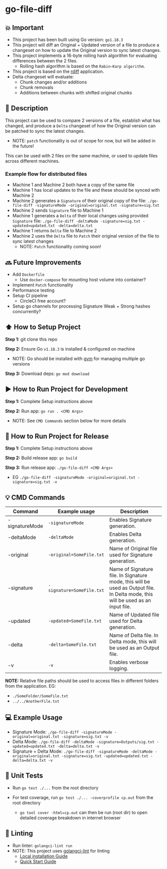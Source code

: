 # go-file-diff

## :collision: Important

- This project has been built using Go version: `go1.18.3`
- This project will diff an Original + Updated version of a file to produce a changeset on how to update the Original version to sync latest changes.
- This project implements a 16-byte rolling hash algorithm for evaluating differences between the 2 files.
  - Rolling hash algorithm is based on the `Rabin–Karp algorithm`.
- This project is based on the [rdiff](https://linux.die.net/man/1/rdiff) application.
- Delta changeset will evaluate:
  - Chunk changes and/or additions
  - Chunk removals
  - Additions between chunks with shifted original chunks

## :memo: Description

This project can be used to compare 2 versions of a file, establish what has changed, and produce a `Delta` changeset of how the Original version can be patched to sync the latest changes.
- NOTE: `patch` functionality is out of scope for now, but will be added in the future!

This can be used with 2 files on the same machine, or used to update files across different machines.

### Example flow for distributed files

- Machine 1 and Machine 2 both have a copy of the same file
- Machine 1 has local updates to the file and these should be synced with Machine 2
- Machine 2 generates a `Signature` of their original copy of the file: `./go-file-diff -signatureMode -original=original.txt -signature=sig.txt`
- Machine 2 sends `Signature` file to Machine 1
- Machine 1 generates a `Delta` of their local changes using provided `Signature` file: `./go-file-diff -deltaMode -signature=sig.txt -updated=updated.txt -delta=delta.txt`
- Machine 1 returns `Delta` file to Machine 2
- Machine 2 uses the `Delta` file to `Patch` their original version of the file to sync latest changes
    - NOTE: `Patch` functionality coming soon!

## :soon: Future Improvements

- Add `Dockerfile` 
  - Use `docker-compose` for mounting host volume into container?
- Implement `Patch` functionality
- Performance testing
- Setup CI pipeline
  - CircleCI free account?
- Setup go channels for processing Signature Weak + Strong hashes concurrently?

## :arrow_up: How to Setup Project

**Step 1:** git clone this repo

**Step 2:** Ensure Go `v1.18.3` is installed & configured on machine

- NOTE: Go should be installed with [gvm](https://github.com/moovweb/gvm) for managing multiple go versions

**Step 3:** Download deps: `go mod download`

## :arrow_forward: How to Run Project for Development

**Step 1:** Complete Setup instructions above

**Step 2:** Run app: `go run . <CMD Args>`

- NOTE: See `CMD Commands` section below for more details

## :rocket: How to Run Project for Release

**Step 1:** Complete Setup instructions above

**Step 2:** Build release app: `go build`

**Step 3:** Run release app: `./go-file-diff <CMD Args>`

- EG `./go-file-diff -signatureMode -original=original.txt -signature=sig.txt -v`

## :bulb: CMD Commands

| Command        | Example usage             | Description   | 
| -------------- | ------------------------- | ------------- |
| -signatureMode | `-signatureMode`          | Enables Signature generation. |
| -deltaMode     | `-deltaMode`              | Enables Delta generation. |
| -original      | `-original=SomeFile.txt`  | Name of Original file used for Signature generation. |
| -signature     | `-signature=SomeFile.txt` | Name of Signature file. In Signature mode, this will be used as Output file. In Delta mode, this will be used as an input file. |
| -updated       | `-updated=SomeFile.txt`   | Name of Updated file used for Delta generation. |
| -delta         | `-delta=SomeFile.txt`     | Name of Delta file. In Delta mode, this will be used as an Output file. |
| -v             | `-v`                      | Enables verbose logging. |

**NOTE:** Relative file paths should be used to access files in different folders from the application. EG:

- `./SomeFolder/SomeFile.txt`
- `../../AnotherFile.txt`

## :computer: Example Usage

- Signature Mode: `./go-file-diff -signatureMode -original=original.txt -signature=sig.txt -v`
- Delta Mode: `./go-file-diff -deltaMode -signature=Outputs/sig.txt -updated=updated.txt -delta=delta.txt -v`
- Signature + Delta Mode: `./go-file-diff -signatureMode -deltaMode -original=original.txt -signature=sig.txt -updated=updated.txt -delta=delta.txt -v`

## :rotating_light: Unit Tests

- Run `go test ./...` from the root directory

- For test coverage, run `go test ./... -coverprofile cp.out` from the root directory
  - `go tool cover -html=cp.out` can then be run (root dir) to open detailed coverage breakdown in internet browser

## :cop: Linting
- Run linter: `golangci-lint run` 
- NOTE: This project uses [golangci-lint](https://github.com/golangci/golangci-lint) for linting
  - [Local installation Guide](https://golangci-lint.run/usage/install/#local-installation)
  - [Quick Start Guide](https://golangci-lint.run/usage/quick-start)